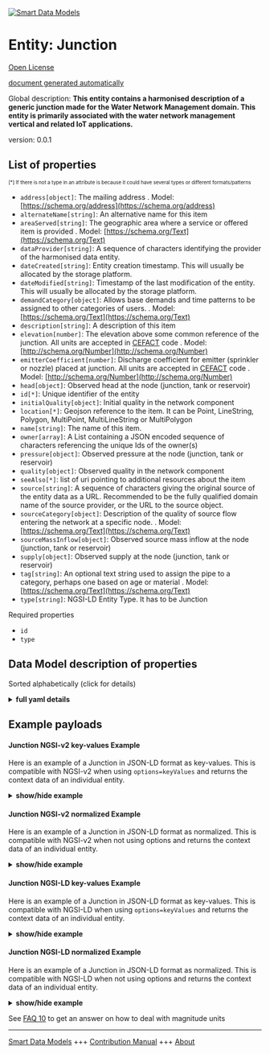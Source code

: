 <!-- 10-Header -->  
[![Smart Data Models](https://smartdatamodels.org/wp-content/uploads/2022/01/SmartDataModels_logo.png "Logo")](https://smartdatamodels.org)  
Entity: Junction  
================<!-- /10-Header -->  
<!-- 15-License -->  
[Open License](https://github.com/smart-data-models//dataModel.WaterDistributionManagementEPANET/blob/master/Junction/LICENSE.md)  
[document generated automatically](https://docs.google.com/presentation/d/e/2PACX-1vTs-Ng5dIAwkg91oTTUdt8ua7woBXhPnwavZ0FxgR8BsAI_Ek3C5q97Nd94HS8KhP-r_quD4H0fgyt3/pub?start=false&loop=false&delayms=3000#slide=id.gb715ace035_0_60)  
<!-- /15-License -->  
<!-- 20-Description -->  
Global description: **This entity contains a harmonised description of a generic junction made for the Water Network Management domain. This entity is primarily associated with the water network management vertical and related IoT applications.**  
version: 0.0.1  
<!-- /20-Description -->  
<!-- 30-PropertiesList -->  

## List of properties  

<sup><sub>[*] If there is not a type in an attribute is because it could have several types or different formats/patterns</sub></sup>  
- `address[object]`: The mailing address  . Model: [https://schema.org/address](https://schema.org/address)- `alternateName[string]`: An alternative name for this item  - `areaServed[string]`: The geographic area where a service or offered item is provided  . Model: [https://schema.org/Text](https://schema.org/Text)- `dataProvider[string]`: A sequence of characters identifying the provider of the harmonised data entity.  - `dateCreated[string]`: Entity creation timestamp. This will usually be allocated by the storage platform.  - `dateModified[string]`: Timestamp of the last modification of the entity. This will usually be allocated by the storage platform.  - `demandCategory[object]`: Allows base demands and time patterns to be assigned to other categories of users.  . Model: [https://schema.org/Text](https://schema.org/Text)- `description[string]`: A description of this item  - `elevation[number]`: The elevation above some common reference of the junction. All units are accepted in [CEFACT](https://www.unece.org/cefact.html) code  . Model: [http://schema.org/Number](http://schema.org/Number)- `emitterCoefficient[number]`: Discharge coefficient for emitter (sprinkler or nozzle) placed at junction. All units are accepted in [CEFACT](https://www.unece.org/cefact.html) code  . Model: [http://schema.org/Number](http://schema.org/Number)- `head[object]`: Observed head at the node (junction, tank or reservoir)  - `id[*]`: Unique identifier of the entity  - `initialQuality[object]`: Initial quality in the network component  - `location[*]`: Geojson reference to the item. It can be Point, LineString, Polygon, MultiPoint, MultiLineString or MultiPolygon  - `name[string]`: The name of this item.  - `owner[array]`: A List containing a JSON encoded sequence of characters referencing the unique Ids of the owner(s)  - `pressure[object]`: Observed pressure at the node (junction, tank or reservoir)  - `quality[object]`: Observed quality in the network component  - `seeAlso[*]`: list of uri pointing to additional resources about the item  - `source[string]`: A sequence of characters giving the original source of the entity data as a URL. Recommended to be the fully qualified domain name of the source provider, or the URL to the source object.  - `sourceCategory[object]`: Description of the quality of source flow entering the network at a specific node.  . Model: [https://schema.org/Text](https://schema.org/Text)- `sourceMassInflow[object]`: Observed source mass inflow at the node (junction, tank or reservoir)  - `supply[object]`: Observed supply at the node (junction, tank or reservoir)  - `tag[string]`: An optional text string used to assign the pipe to a category, perhaps one based on age or material  . Model: [https://schema.org/Text](https://schema.org/Text)- `type[string]`: NGSI-LD Entity Type. It has to be Junction  <!-- /30-PropertiesList -->  
<!-- 35-RequiredProperties -->  
Required properties  
- `id`  - `type`  <!-- /35-RequiredProperties -->  
<!-- 40-RequiredProperties -->  
<!-- /40-RequiredProperties -->  
<!-- 50-DataModelHeader -->  
## Data Model description of properties  
Sorted alphabetically (click for details)  
<!-- /50-DataModelHeader -->  
<!-- 60-ModelYaml -->  
<details><summary><strong>full yaml details</strong></summary>    
```yaml  
Junction:    
  description: 'This entity contains a harmonised description of a generic junction made for the Water Network Management domain. This entity is primarily associated with the water network management vertical and related IoT applications.'    
  properties:    
    address:    
      description: 'The mailing address'    
      properties:    
        addressCountry:    
          description: 'Property. The country. For example, Spain. Model:''https://schema.org/addressCountry'''    
          type: string    
        addressLocality:    
          description: 'Property. The locality in which the street address is, and which is in the region. Model:''https://schema.org/addressLocality'''    
          type: string    
        addressRegion:    
          description: 'Property. The region in which the locality is, and which is in the country. Model:''https://schema.org/addressRegion'''    
          type: string    
        postOfficeBoxNumber:    
          description: 'Property. The post office box number for PO box addresses. For example, 03578. Model:''https://schema.org/postOfficeBoxNumber'''    
          type: string    
        postalCode:    
          description: 'Property. The postal code. For example, 24004. Model:''https://schema.org/https://schema.org/postalCode'''    
          type: string    
        streetAddress:    
          description: 'Property. The street address. Model:''https://schema.org/streetAddress'''    
          type: string    
      type: object    
      x-ngsi:    
        model: https://schema.org/address    
        type: Property    
    alternateName:    
      description: 'An alternative name for this item'    
      type: string    
      x-ngsi:    
        type: Property    
    areaServed:    
      description: 'The geographic area where a service or offered item is provided'    
      type: string    
      x-ngsi:    
        model: https://schema.org/Text    
        type: Property    
    dataProvider:    
      description: 'A sequence of characters identifying the provider of the harmonised data entity.'    
      type: string    
      x-ngsi:    
        type: Property    
    dateCreated:    
      description: 'Entity creation timestamp. This will usually be allocated by the storage platform.'    
      format: date-time    
      type: string    
      x-ngsi:    
        type: Property    
    dateModified:    
      description: 'Timestamp of the last modification of the entity. This will usually be allocated by the storage platform.'    
      format: date-time    
      type: string    
      x-ngsi:    
        type: Property    
    demandCategory:    
      description: 'Allows base demands and time patterns to be assigned to other categories of users.'    
      properties:    
        baseDemand:    
          description: 'Property. Model:''https://schema.org/Text. Baseline or average demand for the category. A sub-property of the Property ''demandCategory''.'    
          type: string    
        demandPattern:    
          anyOf:    
            - description: 'Property. Identifier format of any NGSI entity'    
              maxLength: 256    
              minLength: 1    
              pattern: ^[\w\-\.\{\}\$\+\*\[\]`|~^@!,:\\]+$    
              type: string    
            - description: 'Property. Identifier format of any NGSI entity'    
              format: uri    
              type: string    
          description: 'Relationship. A relationship to the pattern of the ''demandCategory'' property.'    
        value:    
          type: number    
      type: object    
      x-ngsi:    
        model: https://schema.org/Text    
        type: Property    
    description:    
      description: 'A description of this item'    
      type: string    
      x-ngsi:    
        type: Property    
    elevation:    
      description: 'The elevation above some common reference of the junction. All units are accepted in [CEFACT](https://www.unece.org/cefact.html) code'    
      type: number    
      x-ngsi:    
        model: http://schema.org/Number    
        type: Property    
        units: Metre    
    emitterCoefficient:    
      description: 'Discharge coefficient for emitter (sprinkler or nozzle) placed at junction. All units are accepted in [CEFACT](https://www.unece.org/cefact.html) code'    
      type: number    
      x-ngsi:    
        model: http://schema.org/Number    
        type: Property    
        units: 'square metre per second'    
    head:    
      description: 'Observed head at the node (junction, tank or reservoir)'    
      properties:    
        observedBy:    
          anyOf:    
            - description: 'Property. Identifier format of any NGSI entity'    
              maxLength: 256    
              minLength: 1    
              pattern: ^[\w\-\.\{\}\$\+\*\[\]`|~^@!,:\\]+$    
              type: string    
            - description: 'Property. Identifier format of any NGSI entity'    
              format: uri    
              type: string    
        value:    
          type: number    
      type: object    
      x-ngsi:    
        type: Property    
    id:    
      anyOf: &junction_-_properties_-_owner_-_items_-_anyof    
        - description: 'Property. Identifier format of any NGSI entity'    
          maxLength: 256    
          minLength: 1    
          pattern: ^[\w\-\.\{\}\$\+\*\[\]`|~^@!,:\\]+$    
          type: string    
        - description: 'Property. Identifier format of any NGSI entity'    
          format: uri    
          type: string    
      description: 'Unique identifier of the entity'    
      x-ngsi:    
        type: Property    
    initialQuality:    
      description: 'Initial quality in the network component'    
      properties:    
        observedBy:    
          anyOf:    
            - description: 'Property. Identifier format of any NGSI entity'    
              maxLength: 256    
              minLength: 1    
              pattern: ^[\w\-\.\{\}\$\+\*\[\]`|~^@!,:\\]+$    
              type: string    
            - description: 'Property. Identifier format of any NGSI entity'    
              format: uri    
              type: string    
        value:    
          type: number    
      type: object    
      x-ngsi:    
        type: Property    
    location:    
      description: 'Geojson reference to the item. It can be Point, LineString, Polygon, MultiPoint, MultiLineString or MultiPolygon'    
      oneOf:    
        - description: 'GeoProperty. Geojson reference to the item. Point'    
          properties:    
            bbox:    
              items:    
                type: number    
              minItems: 4    
              type: array    
            coordinates:    
              items:    
                type: number    
              minItems: 2    
              type: array    
            type:    
              enum:    
                - Point    
              type: string    
          required:    
            - type    
            - coordinates    
          title: 'GeoJSON Point'    
          type: object    
        - description: 'GeoProperty. Geojson reference to the item. LineString'    
          properties:    
            bbox:    
              items:    
                type: number    
              minItems: 4    
              type: array    
            coordinates:    
              items:    
                items:    
                  type: number    
                minItems: 2    
                type: array    
              minItems: 2    
              type: array    
            type:    
              enum:    
                - LineString    
              type: string    
          required:    
            - type    
            - coordinates    
          title: 'GeoJSON LineString'    
          type: object    
        - description: 'GeoProperty. Geojson reference to the item. Polygon'    
          properties:    
            bbox:    
              items:    
                type: number    
              minItems: 4    
              type: array    
            coordinates:    
              items:    
                items:    
                  items:    
                    type: number    
                  minItems: 2    
                  type: array    
                minItems: 4    
                type: array    
              type: array    
            type:    
              enum:    
                - Polygon    
              type: string    
          required:    
            - type    
            - coordinates    
          title: 'GeoJSON Polygon'    
          type: object    
        - description: 'GeoProperty. Geojson reference to the item. MultiPoint'    
          properties:    
            bbox:    
              items:    
                type: number    
              minItems: 4    
              type: array    
            coordinates:    
              items:    
                items:    
                  type: number    
                minItems: 2    
                type: array    
              type: array    
            type:    
              enum:    
                - MultiPoint    
              type: string    
          required:    
            - type    
            - coordinates    
          title: 'GeoJSON MultiPoint'    
          type: object    
        - description: 'GeoProperty. Geojson reference to the item. MultiLineString'    
          properties:    
            bbox:    
              items:    
                type: number    
              minItems: 4    
              type: array    
            coordinates:    
              items:    
                items:    
                  items:    
                    type: number    
                  minItems: 2    
                  type: array    
                minItems: 2    
                type: array    
              type: array    
            type:    
              enum:    
                - MultiLineString    
              type: string    
          required:    
            - type    
            - coordinates    
          title: 'GeoJSON MultiLineString'    
          type: object    
        - description: 'GeoProperty. Geojson reference to the item. MultiLineString'    
          properties:    
            bbox:    
              items:    
                type: number    
              minItems: 4    
              type: array    
            coordinates:    
              items:    
                items:    
                  items:    
                    items:    
                      type: number    
                    minItems: 2    
                    type: array    
                  minItems: 4    
                  type: array    
                type: array    
              type: array    
            type:    
              enum:    
                - MultiPolygon    
              type: string    
          required:    
            - type    
            - coordinates    
          title: 'GeoJSON MultiPolygon'    
          type: object    
      x-ngsi:    
        type: GeoProperty    
    name:    
      description: 'The name of this item.'    
      type: string    
      x-ngsi:    
        type: Property    
    owner:    
      description: 'A List containing a JSON encoded sequence of characters referencing the unique Ids of the owner(s)'    
      items:    
        anyOf: *junction_-_properties_-_owner_-_items_-_anyof    
        description: 'Property. Unique identifier of the entity'    
      type: array    
      x-ngsi:    
        type: Property    
    pressure:    
      description: 'Observed pressure at the node (junction, tank or reservoir)'    
      properties:    
        observedBy:    
          anyOf:    
            - description: 'Property. Identifier format of any NGSI entity'    
              maxLength: 256    
              minLength: 1    
              pattern: ^[\w\-\.\{\}\$\+\*\[\]`|~^@!,:\\]+$    
              type: string    
            - description: 'Property. Identifier format of any NGSI entity'    
              format: uri    
              type: string    
        value:    
          type: number    
      type: object    
      x-ngsi:    
        type: Property    
    quality:    
      description: 'Observed quality in the network component'    
      properties:    
        observedBy:    
          anyOf:    
            - description: 'Property. Identifier format of any NGSI entity'    
              maxLength: 256    
              minLength: 1    
              pattern: ^[\w\-\.\{\}\$\+\*\[\]`|~^@!,:\\]+$    
              type: string    
            - description: 'Property. Identifier format of any NGSI entity'    
              format: uri    
              type: string    
        value:    
          type: number    
      type: object    
      x-ngsi:    
        type: Property    
    seeAlso:    
      description: 'list of uri pointing to additional resources about the item'    
      oneOf:    
        - items:    
            format: uri    
            type: string    
          minItems: 1    
          type: array    
        - format: uri    
          type: string    
      x-ngsi:    
        type: Property    
    source:    
      description: 'A sequence of characters giving the original source of the entity data as a URL. Recommended to be the fully qualified domain name of the source provider, or the URL to the source object.'    
      type: string    
      x-ngsi:    
        type: Property    
    sourceCategory:    
      description: 'Description of the quality of source flow entering the network at a specific node.'    
      properties:    
        sourcePattern:    
          anyOf:    
            - description: 'Property. Identifier format of any NGSI entity'    
              maxLength: 256    
              minLength: 1    
              pattern: ^[\w\-\.\{\}\$\+\*\[\]`|~^@!,:\\]+$    
              type: string    
            - description: 'Property. Identifier format of any NGSI entity'    
              format: uri    
              type: string    
          description: 'Relationship. A relationship to the pattern pf the sourceCategory property'    
        sourceQuality:    
          description: 'Property. Model:''https://schema.org/Number''. Units: ''mg/L''. Baseline or average concentration (or mass flow rate) of source. A sub-property of the Property ''sourceCategory''. All units are accepted in [CEFACT](https://www.unece.org/cefact.html) code.'    
          type: number    
        sourceType:    
          description: 'Property. Model:''https://schema.org/Text''. A sub-property of the Property ''sourceCategory'''    
          enum:    
            - CONCEN    
            - MASS    
            - FLOWPACED    
            - SETPOINT    
          type: string    
      type: object    
      x-ngsi:    
        model: https://schema.org/Text    
        type: Property    
    sourceMassInflow:    
      description: 'Observed source mass inflow at the node (junction, tank or reservoir)'    
      properties:    
        observedBy:    
          anyOf:    
            - description: 'Property. Identifier format of any NGSI entity'    
              maxLength: 256    
              minLength: 1    
              pattern: ^[\w\-\.\{\}\$\+\*\[\]`|~^@!,:\\]+$    
              type: string    
            - description: 'Property. Identifier format of any NGSI entity'    
              format: uri    
              type: string    
        value:    
          type: number    
      type: object    
      x-ngsi:    
        type: Property    
    supply:    
      description: 'Observed supply at the node (junction, tank or reservoir)'    
      properties:    
        observedBy:    
          anyOf:    
            - description: 'Property. Identifier format of any NGSI entity'    
              maxLength: 256    
              minLength: 1    
              pattern: ^[\w\-\.\{\}\$\+\*\[\]`|~^@!,:\\]+$    
              type: string    
            - description: 'Property. Identifier format of any NGSI entity'    
              format: uri    
              type: string    
        value:    
          type: number    
      type: object    
      x-ngsi:    
        type: Property    
    tag:    
      description: 'An optional text string used to assign the pipe to a category, perhaps one based on age or material'    
      type: string    
      x-ngsi:    
        model: https://schema.org/Text    
        type: Property    
    type:    
      description: 'NGSI-LD Entity Type. It has to be Junction'    
      enum:    
        - Junction    
      type: string    
      x-ngsi:    
        type: Property    
  required:    
    - id    
    - type    
  type: object    
  x-derived-from: ""    
  x-disclaimer: 'Redistribution and use in source and binary forms, with or without modification, are permitted  provided that the license conditions are met. Copyleft (c) 2021 Contributors to Smart Data Models Program'    
  x-license-url: https://github.com/smart-data-models/dataModel.WaterDistributionManagementEPANET/blob/master/Junction/LICENSE.md    
  x-model-schema: https://smart-data-models.github.io/dataModel.WaterDistributionManagementEPANET/Junction/schema.json    
  x-model-tags: FIWARE4WATER    
  x-version: 0.0.1    
```  
</details>    
<!-- /60-ModelYaml -->  
<!-- 70-MiddleNotes -->  
<!-- /70-MiddleNotes -->  
<!-- 80-Examples -->  
## Example payloads    
#### Junction NGSI-v2 key-values Example    
Here is an example of a Junction in JSON-LD format as key-values. This is compatible with NGSI-v2 when  using `options=keyValues` and returns the context data of an individual entity.  
<details><summary><strong>show/hide example</strong></summary>    
```json  
{  
  "id": "63fe7d79-0d4c-4da9-b7d0-3340efa0656a",  
  "type": "Junction",  
  "location": {  
    "type": "Point",  
    "coordinates": [  
      24.30623,  
      60.07966  
    ]  
  },  
  "elevation": 105.8,  
  "demandCategory": {  
    "value": 1.763868462,  
    "baseDemand": "agriculture demand",  
    "demandPattern": "fbcb5fc8-8ca3-4533-a2eb-34bc89262190"  
  },  
  "sourceCategory": {  
    "value": "CategoryX",  
    "sourceType": "MASS",  
    "sourceQuality": 1.2,  
    "sourcePattern": "fbcb5fc8-8ca3-4533-a2eb-34bc89262190"  
  },  
  "tag": "DMA1",  
  "description": "This entity contains a harmonised description of a Junction",  
  "initialQuality": {  
    "value": 0.5  
  },  
  "emitterCoefficient": 0.526  
}  
```  
</details>  
#### Junction NGSI-v2 normalized Example    
Here is an example of a Junction in JSON-LD format as normalized. This is compatible with NGSI-v2 when not using options and returns the context data of an individual entity.  
<details><summary><strong>show/hide example</strong></summary>    
```json  
{  
  "id": "63fe7d79-0d4c-4da9-b7d0-3340efa0656a",  
  "type": "Junction",  
  "location": {  
    "type": "geo:json",  
    "value": {  
      "type": "Point",  
      "coordinates": [  
        24.30623,  
        60.07966  
      ]  
    }  
  },  
  "elevation": {  
    "type": "number",  
    "value": 105.8  
  },  
  "demandCategory": {  
    "type": "object",  
    "value": {  
      "baseDemand": "agriculture demand",  
      "value": "1.763868462",  
      "demandPattern": "fbcb5fc8-8ca3-4533-a2eb-34bc89262190"  
    }  
  },  
  "sourceCategory": {  
    "type": "object",  
    "value": {  
      "value": "CategoryX",  
      "sourceType": "MASS",  
      "sourceQuality": 1.2,  
      "sourcePattern": "fbcb5fc8-8ca3-4533-a2eb-34bc89262190"  
    }  
  },  
  "tag": {  
    "type": "text",  
    "value": "DMA1"  
  },  
  "description": {  
    "type": "text",  
    "value": "This entity contains a harmonised description of a Junction"  
  },  
  "initialQuality": {  
    "type": "number",  
    "value": 0.5  
  },  
  "emitterCoefficient": {  
    "type": "number",  
    "value": 0.526  
  },  
  "pressure": {  
    "type": "object",  
    "value": {  
      "value": 20,  
      "observedBy": "device-9845A"  
    }  
  },  
  "supply": {  
    "type": "object",  
    "value": {  
      "value": 150,  
      "observedBy": "device-9845A"  
    }  
  },  
  "head": {  
    "type": "object",  
    "value": {  
      "value": 20,  
      "observedBy": "device-9845A"  
    }  
  },  
  "quality": {  
    "type": "object",  
    "value": {  
      "value": 0.5,  
      "observedBy": "device-9845A"  
    }  
  },  
  "sourceMassInflow": {  
    "type": "object",  
    "value": {  
      "value": 100,  
      "observedBy": "device-9845A"  
    }  
  }  
}  
```  
</details>  
#### Junction NGSI-LD key-values Example    
Here is an example of a Junction in JSON-LD format as key-values. This is compatible with NGSI-LD when  using `options=keyValues` and returns the context data of an individual entity.  
<details><summary><strong>show/hide example</strong></summary>    
```json  
{  
    "id": "urn:ngsi-ld:Junction:63fe7d79-0d4c-4da9-b7d0-3340efa0656a",  
    "type": "Junction",  
    "createdAt": "2020-02-20T15:42:00Z",  
    "demandCategory": "agriculture demand",  
    "description": "This entity contains a harmonised description of a Junction",  
    "elevation": 105.8,  
    "emitterCoefficient": 0.526,  
    "initialQuality": 0.5,  
    "location": {  
        "coordinates": [  
            24.30623,  
            60.07966  
        ],  
        "type": "Point"  
    },  
    "modifiedAt": "2020-02-20T15:45:00Z",  
    "sourceCategory": "CategoryX",  
    "tag": "DMA1",  
    "@context": [  
        "https://raw.githubusercontent.com/smart-data-models/dataModel.WaterDistributionManagementEPANET/master/context.jsonld"  
    ]  
}  
```  
</details>  
#### Junction NGSI-LD normalized Example    
Here is an example of a Junction in JSON-LD format as normalized. This is compatible with NGSI-LD when not using options and returns the context data of an individual entity.  
<details><summary><strong>show/hide example</strong></summary>    
```json  
{  
    "id": "urn:ngsi-ld:Junction:63fe7d79-0d4c-4da9-b7d0-3340efa0656a",  
    "type": "Junction",  
    "demandCategory": {  
        "type": "Property",  
        "value": {  
            "type": "Property",  
            "value": "agriculture demand"  
        },  
        "baseDemand": {  
            "type": "Property",  
            "value": "1.763868462",  
            "unitCode": "MQS"  
        },  
        "demandPattern": {  
            "type": "Relationship",  
            "object": "urn:ngsi-ld:Pattern:fbcb5fc8-8ca3-4533"  
        }  
    },  
    "description": {  
        "type": "Property",  
        "value": "This entity contains a harmonised description of a Junction"  
    },  
    "elevation": {  
        "type": "Property",  
        "value": 105.8,  
        "unitCode": "MTR"  
    },  
    "emitterCoefficient": {  
        "type": "Property",  
        "value": 0.526,  
        "unitCode": "S4"  
    },  
    "head": {  
        "type": "Property",  
        "value": {  
            "type": "Property",  
            "value": 20,  
            "unitCode": "MTR"  
        },  
        "observedBy": {  
            "type": "Relationship",  
            "object": "urn:ngsi-ld:Device:device-9845A"  
        }  
    },  
    "initialQuality": {  
        "type": "Property",  
        "value": 0.5,  
        "unitCode": "M1"  
    },  
    "location": {  
        "type": "GeoProperty",  
        "value": {  
            "type": "Point",  
            "coordinates": [  
                24.30623,  
                60.07966  
            ]  
        }  
    },  
    "pressure": {  
        "type": "Property",  
        "value": {  
            "type": "Property",  
            "value": 20,  
            "unitCode": "MTR"  
        },  
        "observedBy": {  
            "type": "Relationship",  
            "object": "urn:ngsi-ld:Device:device-9845A"  
        }  
    },  
    "quality": {  
        "type": "Property",  
        "value": {  
            "value": 0.5,  
            "unitCode": "M1"  
        },  
        "observedBy": {  
            "type": "Relationship",  
            "object": "urn:ngsi-ld:Device:device-9845A"  
        }  
    },  
    "sourceCategory": {  
        "type": "Property",  
        "value": {  
            "type": "Property",  
            "value": "CategoryX"  
        },  
        "sourceType": {  
            "type": "Property",  
            "value": "MASS"  
        },  
        "sourceQuality": {  
            "type": "Property",  
            "value": 1.2,  
            "unitCode": "M1"  
        },  
        "sourcePattern": {  
            "type": "Relationship",  
            "object": "urn:ngsi-ld:Pattern:fbcb5fc8-8ca3-4533-a2eb-34bc89262190"  
        }  
    },  
    "sourceMassInflow": {  
        "type": "Property",  
        "value": {  
            "value": 100,  
            "unitCode": "F27"  
        },  
        "observedBy": {  
            "type": "Relationship",  
            "object": "urn:ngsi-ld:Device:device-9845A"  
        }  
    },  
    "supply": {  
        "type": "Property",  
        "value": {  
            "type": "Property",  
            "value": 150,  
            "unitCode": "LTR"  
        },  
        "observedBy": {  
            "type": "Relationship",  
            "object": "urn:ngsi-ld:Device:device-9845A"  
        }  
    },  
    "tag": {  
        "type": "Property",  
        "value": "DMA1"  
    },  
    "@context": [  
        "https://raw.githubusercontent.com/smart-data-models/dataModel.WaterDistributionManagementEPANET/master/context.jsonld"  
    ]  
}  
```  
</details><!-- /80-Examples -->  
<!-- 90-FooterNotes -->  
<!-- /90-FooterNotes -->  
<!-- 95-Units -->  
See [FAQ 10](https://smartdatamodels.org/index.php/faqs/) to get an answer on how to deal with magnitude units  
<!-- /95-Units -->  
<!-- 97-LastFooter -->  
---  
[Smart Data Models](https://smartdatamodels.org) +++ [Contribution Manual](https://bit.ly/contribution_manual) +++ [About](https://bit.ly/Introduction_SDM)<!-- /97-LastFooter -->  
